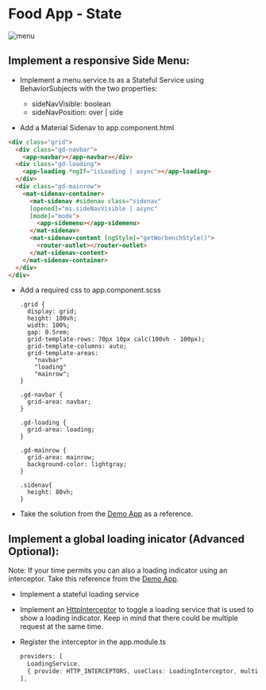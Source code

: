 # Food App - State

![menu](_images/menu.jpg)

## Implement a responsive Side Menu:

- Implement a menu.service.ts as a Stateful Service using BehaviorSubjects with the two properties:

    - sideNavVisible: boolean
    - sideNavPosition: over | side

- Add a Material Sidenav to app.component.html    

```html
<div class="grid">
  <div class="gd-navbar">
    <app-navbar></app-navbar></div>
  <div class="gd-loading">
    <app-loading *ngIf="isLoading | async"></app-loading>
  </div>
  <div class="gd-mainrow">
    <mat-sidenav-container>
      <mat-sidenav #sidenav class="sidenav"
      [opened]="ms.sideNavVisible | async"
      [mode]="mode">
        <app-sidemenu></app-sidemenu>
      </mat-sidenav>
      <mat-sidenav-content [ngStyle]="getWorbenchStyle()">
        <router-outlet></router-outlet>
      </mat-sidenav-content>
    </mat-sidenav-container>
  </div>
</div>
``` 
- Add a required css to app.component.scss

  ```
  .grid {
    display: grid;
    height: 100vh;
    width: 100%;
    gap: 0.5rem;
    grid-template-rows: 70px 10px calc(100vh - 100px);
    grid-template-columns: auto;
    grid-template-areas:
      "navbar"
      "loading"
      "mainrow";
  }

  .gd-navbar {
    grid-area: navbar;
  }

  .gd-loading {
    grid-area: loading;
  }

  .gd-mainrow {
    grid-area: mainrow;
    background-color: lightgray;
  }

  .sidenav{
    height: 80vh;
  }
  ```

- Take the solution from the [Demo App](/demos/08-rxjs-state/ng-reactive/src/app/shared/sidenav/) as a reference.

## Implement a global loading inicator (Advanced Optional):

Note: If your time permits you can also a loading indicator using an interceptor. Take this reference from the [Demo App](/demos/08-rxjs-state/ng-reactive/src/app/shared/loading/).

- Implement a stateful loading service

- Implement an [HttpInterceptor](https://angular.io/guide/http#intercepting-requests-and-responses) to toggle a loading service that is used to show a loading indicator. Keep in mind that there could be multiple request at the same time.

- Register the interceptor in the app.module.ts

  ```typescript
  providers: [
    LoadingService,
    { provide: HTTP_INTERCEPTORS, useClass: LoadingInterceptor, multi: true },
  ],
  ```